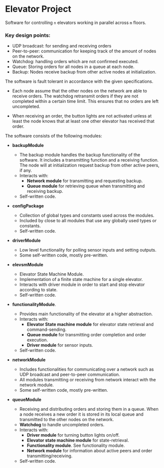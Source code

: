 Elevator Project
================
Software for controlling `n` elevators working in parallel across `m` floors.

### Key design points:
 - UDP broadcast: for sending and receiving orders 
 - Peer-to-peer: communication for keeping track of the amount of nodes on the network. 
 - Watchdog: handling orders which are not confirmed executed. 
 - Queue: Storing orders for all nodes in a queue at each node. 
 - Backup: Nodes receive backup from other active nodes at initialization.


The software is fault tolerant in accordance with the given specifications.
  - Each node assume that the other nodes on the network are able to receive orders. The watchdog retransmit orders if they are not completed within a certain time limit. This ensures that no orders are left uncompleted. 

  - When receiving an order, the button lights are not activated unless at least the node knows that at least one other elevator has received that order.

The software consists of the following modules:
- **backupModule**
  - The backup module handles the backup functionality of the software. It includes a transmitting function and a receiving function. The node will at initialization request backup from other active peers, if any.
  - Interacts with:
    - **Network module** for transmitting and requesting backup.
    - **Queue module** for retrieving queue when transmitting and receiving backup.
  - Self-written code.

- **configPackage**
  - Collection of global types and constants used across the modules.
  - Included by close to all modules that use any globally used types or constants.
  - Self-written code.
 
- **driverModule**
  - Low level functionality for polling sensor inputs and setting outputs. 
  - Some self-written code, mostly pre-written.

- **elevsmModule**
  - Elevator State Machine Module.
  - Implementation of a finite state machine for a single elevator.
  - Interacts with driver module in order to start and stop elevator according to state.
  - Self-written code.

- **functionalityModule**.
  - Provides main functionality of the elevator at a higher abstraction. 
  - Interacts with:
    - **Elevator State machine module** for elevator state retrieval and command-sending.
    - **Queue module** for transmitting order completion and order execution.
    - **Driver module** for sensor inputs.
  - Self-written code.

- **networkModule**
  - Includes functionalities for communicating over a network such as
    UDP broadcast and peer-to-peer communication.
  - All modules transmitting or receiving from network interact with the network module.
  - Some self-written code, mostly pre-written.

- **queueModule**
  - Receiving and distributing orders and storing them in a queue. When a node receives a new order it is stored in its local queue and transmitted to the other nodes on the network.
  - **Watchdog** to handle uncompleted orders.
  - Interacts with:
    - **Driver module** for turning button lights on/off.
    - **Elevator state machine module** for state-retrieval.
    - **Functionality module**. See functionality module.
    - **Network module** for information about active peers and order transmitting/receiving.
  - Self-written code.
